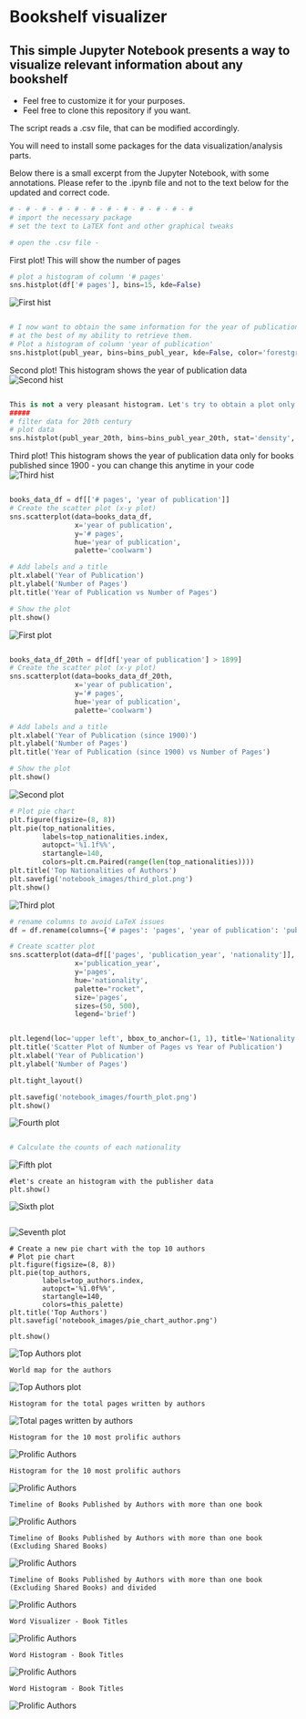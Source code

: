 # Bookshelf visualizer
## This simple Jupyter Notebook presents a way to visualize relevant information about any bookshelf
- Feel free to customize it for your purposes. 
- Feel free to clone this repository if you want.

The script reads a .csv file, that can be modified accordingly.

You will need to install some packages for the data visualization/analysis parts.

Below there is a small excerpt from the Jupyter Notebook, with some annotations. Please refer to the .ipynb file and not to the text below for the updated and correct code.

```python
# - # - # - # - # - # - # - # - # - # - # - #
# import the necessary package
# set the text to LaTEX font and other graphical tweaks

# open the .csv file - 
```
First plot! This will show the number of pages
```python
# plot a histogram of column '# pages'
sns.histplot(df['# pages'], bins=15, kde=False)
```
![First hist](notebook_images/first_hist.png)
```python

# I now want to obtain the same information for the year of publication of these books,
# at the best of my ability to retrieve them.
# Plot a histogram of column 'year of publication'
sns.histplot(publ_year, bins=bins_publ_year, kde=False, color='forestgreen')
```
Second plot! This histogram shows the year of publication data
![Second hist](notebook_images/second_hist.png)
```python

This is not a very pleasant histogram. Let's try to obtain a plot only with the books published starting from 1900.
#####
# filter data for 20th century
# plot data
sns.histplot(publ_year_20th, bins=bins_publ_year_20th, stat='density', kde=False, color='forestgreen')
```
Third plot! This histogram shows the year of publication data only for books published since 1900 - you can change this anytime in your code
![Third hist](notebook_images/third_hist.png)
```python

books_data_df = df[['# pages', 'year of publication']]
# Create the scatter plot (x-y plot)
sns.scatterplot(data=books_data_df, 
                x='year of publication', 
                y='# pages', 
                hue='year of publication', 
                palette='coolwarm')

# Add labels and a title
plt.xlabel('Year of Publication')
plt.ylabel('Number of Pages')
plt.title('Year of Publication vs Number of Pages')

# Show the plot
plt.show()

```
![First plot](notebook_images/first_plot.png)
```python

books_data_df_20th = df[df['year of publication'] > 1899]
# Create the scatter plot (x-y plot)
sns.scatterplot(data=books_data_df_20th, 
                x='year of publication', 
                y='# pages', 
                hue='year of publication', 
                palette='coolwarm')

# Add labels and a title
plt.xlabel('Year of Publication (since 1900)')
plt.ylabel('Number of Pages')
plt.title('Year of Publication (since 1900) vs Number of Pages')

# Show the plot
plt.show()

```
![Second plot](notebook_images/second_plot.png)
```python
# Plot pie chart
plt.figure(figsize=(8, 8))
plt.pie(top_nationalities, 
        labels=top_nationalities.index, 
        autopct='%1.1f%%', 
        startangle=140, 
        colors=plt.cm.Paired(range(len(top_nationalities))))
plt.title('Top Nationalities of Authors')
plt.savefig('notebook_images/third_plot.png')
plt.show()
```
![Third plot](notebook_images/third_plot.png)
```python
# rename columns to avoid LaTeX issues
df = df.rename(columns={'# pages': 'pages', 'year of publication': 'publication_year'})

# Create scatter plot
sns.scatterplot(data=df[['pages', 'publication_year', 'nationality']], 
                x='publication_year', 
                y='pages', 
                hue='nationality', 
                palette="rocket", 
                size='pages', 
                sizes=(50, 500), 
                legend='brief')


plt.legend(loc='upper left', bbox_to_anchor=(1, 1), title='Nationality')
plt.title('Scatter Plot of Number of Pages vs Year of Publication')
plt.xlabel('Year of Publication')
plt.ylabel('Number of Pages')

plt.tight_layout()

plt.savefig('notebook_images/fourth_plot.png')
plt.show()
```
![Fourth plot](notebook_images/fourth_plot.png)
```python

# Calculate the counts of each nationality
```
![Fifth plot](notebook_images/fifth_plot.png)
```
#let's create an histogram with the publisher data 
plt.show()
```
![Sixth plot](notebook_images/stack_bar_publisher.png)
```
```
![Seventh plot](notebook_images/pie_chart_publisher.png)
```
# Create a new pie chart with the top 10 authors
# Plot pie chart
plt.figure(figsize=(8, 8))
plt.pie(top_authors, 
        labels=top_authors.index, 
        autopct='%1.0f%%', 
        startangle=140, 
        colors=this_palette)
plt.title('Top Authors')
plt.savefig('notebook_images/pie_chart_author.png')

plt.show()
```
![Top Authors plot](notebook_images/pie_chart_author.png)
```
World map for the authors
```
![Top Authors plot](notebook_images/world_map.png)
```
Histogram for the total pages written by authors
```
![Total pages written by authors](notebook_images/author_pages_histogram.png)
```
Histogram for the 10 most prolific authors
```
![Prolific Authors](notebook_images/prolific_authors.png)
``` 
Histogram for the 10 most prolific authors
``` 
![Prolific Authors](notebook_images/prolific_authors_by_num_books.png)
``` 
Timeline of Books Published by Authors with more than one book
```
![Prolific Authors](notebook_images/timeline.png)
``` 
Timeline of Books Published by Authors with more than one book (Excluding Shared Books)
```
![Prolific Authors](notebook_images/timeline_adjusted.png)
```
Timeline of Books Published by Authors with more than one book (Excluding Shared Books) and divided
```
![Prolific Authors](notebook_images/timeline_adjusted_divided.png)
```
Word Visualizer - Book Titles
```
![Prolific Authors](notebook_images/words_book_titles.png)
```
Word Histogram - Book Titles
```
![Prolific Authors](notebook_images/words_book_titles_hist.png)
```
Word Histogram - Book Titles
```
![Prolific Authors](notebook_images/sex_of_authors.png)




